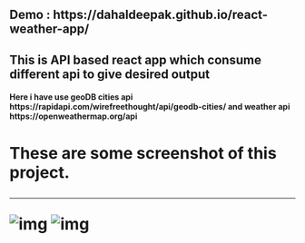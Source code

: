 <h2 > Demo : https://dahaldeepak.github.io/react-weather-app/  </h2>

<h2> This is API based react app which consume different api to give desired output </h2>
<h4> Here i have use geoDB cities api  https://rapidapi.com/wirefreethought/api/geodb-cities/ and weather api https://openweathermap.org/api </h4>
<h1> These are some screenshot of this project.
  <hr/>
<img alt="img" src="https://user-images.githubusercontent.com/86339152/211134530-fb293faf-f4cf-4e72-88f8-5aa6f655de72.png"/>

<img alt="img" src="https://user-images.githubusercontent.com/86339152/211134533-b09cf685-beb1-4a95-99fa-59122c67853f.png"/>
